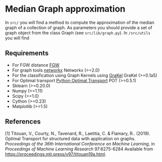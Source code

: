# Median Graph approximation
In `src/` you will find a method to compute the approximation of the median graph of a collection of graph.
As parameters you should provide a set of graph object from the class Graph (see `src/lib/graph.py`).
In `/src/utils` you will find 

## Requirements
* For FGW distance [FGW](https://github.com/tvayer/FGW)
* For graph tools [networkx](https://networkx.github.io/) Networkx (>=2.0)
* For the classification using Graph Kernels using [GraKel](https://ysig.github.io/GraKeL/dev/) GraKel (>=0.1a5) 
* For Optimal transport [Python Optimal Transport](https://pot.readthedocs.io/en/stable/) POT (>=0.5.1)
* Sklearn (>=0.20.0)
* Numpy (>=1.11)
* Scipy (>=1.0)
* Cython (>=0.23)
* Matplotlib (>=1.5)

## References
[1] 
Titouan, V., Courty, N., Tavenard, R., Laetitia, C. &amp; Flamary, R.. (2019). Optimal Transport for structured data with application on graphs. <i>Proceedings of the 36th International Conference on Machine Learning</i>, in <i>Proceedings of Machine Learning Research</i> 97:6275-6284 Available from https://proceedings.mlr.press/v97/titouan19a.html.

